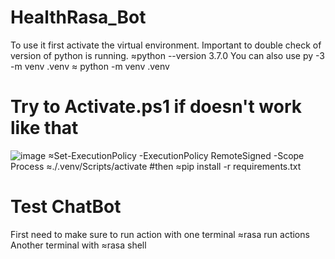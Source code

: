 # HealthRasa_Bot

To use it first activate the virtual environment. Important to double check of version of python is running.
≈python --version
3.7.0
You can also use py -3 -m venv .venv
≈ python -m venv .venv

# Try to Activate.ps1 if doesn't work like that
![image](https://user-images.githubusercontent.com/52780972/162270796-382305f8-7523-4186-bd4e-e1a1011474ee.png)
≈Set-ExecutionPolicy -ExecutionPolicy RemoteSigned -Scope Process
≈./.venv/Scripts/activate
#then
≈pip install -r requirements.txt

# Test ChatBot

First need to make sure to run action with one terminal
≈rasa run actions
Another terminal with
≈rasa shell
